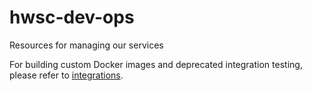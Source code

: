 # hwsc-dev-ops
Resources for managing our services

For building custom Docker images and deprecated integration testing, please refer to [integrations](https://github.com/hwsc-org/hwsc-dev-ops/tree/master/integrations).
